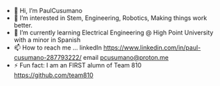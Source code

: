 - 👋 Hi, I’m PaulCusumano
- 👀 I’m interested in Stem, Engineering, Robotics, Making things work better.
- 🌱 I’m currently learning Electrical Engineering @ High Point University with a minor in Spanish
- 📫 How to reach me ... linkedIn https://www.linkedin.com/in/paul-cusumano-287793222/ email pcusumano@proton.me
- ⚡ Fun fact: I am an FIRST alumn of Team 810 https://github.com/team810

<!---
PaulCusumano/PaulCusumano is a ✨ special ✨ repository because its `README.md` (this file) appears on your GitHub profile.
You can click the Preview link to take a look at your changes.
--->
